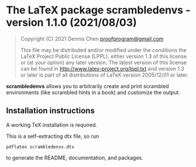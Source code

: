 # The LaTeX package scrambledenvs - version 1.1.0 (2021/08/03)

> Copyright (C) 2021 Dennis Chen proofprogram@gmail.com
>
> This file may be distributed and/or modified under the conditions the LaTeX Project Public License (LPPL), either version 1.3 of this license or (at your option) any later version. The latest version of this license can be found in http://www.latex-project.org/lppl.txt and version 1.3 or later is part of all distributions of LaTeX version 2005/12/01 or later.

**scrambledenvs** allows you to arbitrarily create and print scrambled environments (like scrambled hints in a book) and customize the output.

## Installation instructions

A working TeX installation is required.

This is a self-extracting dtx file, so run

    pdflatex scrambledenvs.dtx

to generate the README, documentation, and packages.



